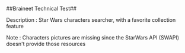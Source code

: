 ##Braineet Technical Test##

Description :
Star Wars characters searcher, with a favorite collection feature

Note : Characters pictures are missing since the StarWars API (SWAPI) doesn't provide those resources
